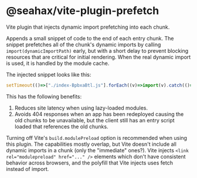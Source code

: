 # @seahax/vite-plugin-prefetch

Vite plugin that injects dynamic import prefetching into each chunk.

Appends a small snippet of code to the end of each entry chunk. The snippet prefetches all of the chunk's dynamic imports by calling `import(dynamicImportPath)` early, but with a short delay to prevent blocking resources that are critical for initial rendering. When the real dynamic import is used, it is handled by the module cache.

The injected snippet looks like this:

```js
setTimeout(()=>["./index-BpbxaBtl.js"].forEach((v)=>import(v).catch(()=>{})),200);
```

This has the following benefits:

1. Reduces site latency when using lazy-loaded modules.
2. Avoids 404 responses when an app has been redeployed causing the old chunks to be unavailable, but the client still has an entry script loaded that references the old chunks.

Turning off Vite's `build.modulePreload` option is recommended when using this plugin. The capabilities mostly overlap, but Vite doesn't include all dynamic imports in a chunk (only the "immediate" ones?). Vite injects `<link rel="modulepreload" href="..." />` elements which don't have consistent behavior across browsers, and the polyfill that Vite injects uses fetch instead of import.
